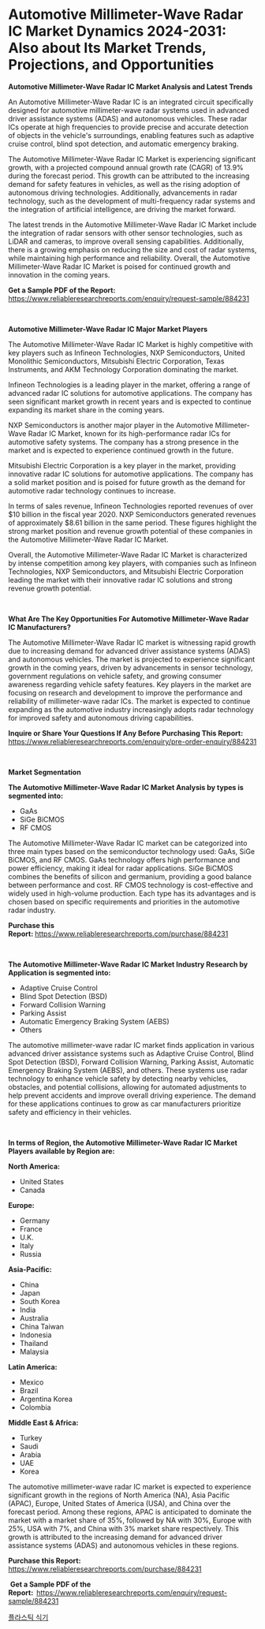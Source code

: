 <p><h1>Automotive Millimeter-Wave Radar IC Market Dynamics 2024-2031: Also about Its Market Trends, Projections, and Opportunities</h1></p><p><strong>Automotive Millimeter-Wave Radar IC Market Analysis and Latest Trends</strong></p>
<p><p>An Automotive Millimeter-Wave Radar IC is an integrated circuit specifically designed for automotive millimeter-wave radar systems used in advanced driver assistance systems (ADAS) and autonomous vehicles. These radar ICs operate at high frequencies to provide precise and accurate detection of objects in the vehicle's surroundings, enabling features such as adaptive cruise control, blind spot detection, and automatic emergency braking.</p><p>The Automotive Millimeter-Wave Radar IC Market is experiencing significant growth, with a projected compound annual growth rate (CAGR) of 13.9% during the forecast period. This growth can be attributed to the increasing demand for safety features in vehicles, as well as the rising adoption of autonomous driving technologies. Additionally, advancements in radar technology, such as the development of multi-frequency radar systems and the integration of artificial intelligence, are driving the market forward.</p><p>The latest trends in the Automotive Millimeter-Wave Radar IC Market include the integration of radar sensors with other sensor technologies, such as LiDAR and cameras, to improve overall sensing capabilities. Additionally, there is a growing emphasis on reducing the size and cost of radar systems, while maintaining high performance and reliability. Overall, the Automotive Millimeter-Wave Radar IC Market is poised for continued growth and innovation in the coming years.</p></p>
<p><strong>Get a Sample PDF of the Report:&nbsp;</strong> <a href="https://www.reliableresearchreports.com/enquiry/request-sample/884231">https://www.reliableresearchreports.com/enquiry/request-sample/884231</a></p>
<p>&nbsp;</p>
<p><strong>Automotive Millimeter-Wave Radar IC Major Market Players</strong></p>
<p><p>The Automotive Millimeter-Wave Radar IC Market is highly competitive with key players such as Infineon Technologies, NXP Semiconductors, United Monolithic Semiconductors, Mitsubishi Electric Corporation, Texas Instruments, and AKM Technology Corporation dominating the market.</p><p>Infineon Technologies is a leading player in the market, offering a range of advanced radar IC solutions for automotive applications. The company has seen significant market growth in recent years and is expected to continue expanding its market share in the coming years. </p><p>NXP Semiconductors is another major player in the Automotive Millimeter-Wave Radar IC Market, known for its high-performance radar ICs for automotive safety systems. The company has a strong presence in the market and is expected to experience continued growth in the future.</p><p>Mitsubishi Electric Corporation is a key player in the market, providing innovative radar IC solutions for automotive applications. The company has a solid market position and is poised for future growth as the demand for automotive radar technology continues to increase.</p><p>In terms of sales revenue, Infineon Technologies reported revenues of over $10 billion in the fiscal year 2020. NXP Semiconductors generated revenues of approximately $8.61 billion in the same period. These figures highlight the strong market position and revenue growth potential of these companies in the Automotive Millimeter-Wave Radar IC Market. </p><p>Overall, the Automotive Millimeter-Wave Radar IC Market is characterized by intense competition among key players, with companies such as Infineon Technologies, NXP Semiconductors, and Mitsubishi Electric Corporation leading the market with their innovative radar IC solutions and strong revenue growth potential.</p></p>
<p>&nbsp;</p>
<p><strong>What Are The Key Opportunities For Automotive Millimeter-Wave Radar IC Manufacturers?</strong></p>
<p><p>The Automotive Millimeter-Wave Radar IC market is witnessing rapid growth due to increasing demand for advanced driver assistance systems (ADAS) and autonomous vehicles. The market is projected to experience significant growth in the coming years, driven by advancements in sensor technology, government regulations on vehicle safety, and growing consumer awareness regarding vehicle safety features. Key players in the market are focusing on research and development to improve the performance and reliability of millimeter-wave radar ICs. The market is expected to continue expanding as the automotive industry increasingly adopts radar technology for improved safety and autonomous driving capabilities.</p></p>
<p><strong>Inquire or Share Your Questions If Any Before Purchasing This Report:</strong> <a href="https://www.reliableresearchreports.com/enquiry/pre-order-enquiry/884231">https://www.reliableresearchreports.com/enquiry/pre-order-enquiry/884231</a></p>
<p>&nbsp;</p>
<p><strong>Market Segmentation</strong></p>
<p><strong>The Automotive Millimeter-Wave Radar IC Market Analysis by types is segmented into:</strong></p>
<p><ul><li>GaAs</li><li>SiGe BiCMOS</li><li>RF CMOS</li></ul></p>
<p><p>The Automotive Millimeter-Wave Radar IC market can be categorized into three main types based on the semiconductor technology used: GaAs, SiGe BiCMOS, and RF CMOS. GaAs technology offers high performance and power efficiency, making it ideal for radar applications. SiGe BiCMOS combines the benefits of silicon and germanium, providing a good balance between performance and cost. RF CMOS technology is cost-effective and widely used in high-volume production. Each type has its advantages and is chosen based on specific requirements and priorities in the automotive radar industry.</p></p>
<p><strong>Purchase this Report:&nbsp;</strong><a href="https://www.reliableresearchreports.com/purchase/884231">https://www.reliableresearchreports.com/purchase/884231</a></p>
<p>&nbsp;</p>
<p><strong>The Automotive Millimeter-Wave Radar IC Market Industry Research by Application is segmented into:</strong></p>
<p><ul><li>Adaptive Cruise Control</li><li>Blind Spot Detection (BSD)</li><li>Forward Collision Warning</li><li>Parking Assist</li><li>Automatic Emergency Braking System (AEBS)</li><li>Others</li></ul></p>
<p><p>The automotive millimeter-wave radar IC market finds application in various advanced driver assistance systems such as Adaptive Cruise Control, Blind Spot Detection (BSD), Forward Collision Warning, Parking Assist, Automatic Emergency Braking System (AEBS), and others. These systems use radar technology to enhance vehicle safety by detecting nearby vehicles, obstacles, and potential collisions, allowing for automated adjustments to help prevent accidents and improve overall driving experience. The demand for these applications continues to grow as car manufacturers prioritize safety and efficiency in their vehicles.</p></p>
<p>&nbsp;</p>
<p><strong>In terms of Region, the Automotive Millimeter-Wave Radar IC Market Players available by Region are:</strong></p>
<p>
    <p> <strong> North America: </strong>
        <ul>
            <li>United States</li>
            <li>Canada</li>
        </ul>
        </p> 
    <p> <strong> Europe: </strong>
        <ul>
            <li>Germany</li>
            <li>France</li>
            <li>U.K.</li>
            <li>Italy</li>
            <li>Russia</li>
        </ul>
        </p> 
    <p> <strong> Asia-Pacific: </strong>
        <ul>
            <li>China</li>
            <li>Japan</li>
            <li>South Korea</li>
            <li>India</li>
            <li>Australia</li>
            <li>China Taiwan</li>
            <li>Indonesia</li>
            <li>Thailand</li>
            <li>Malaysia</li>
        </ul>
        </p> 
    <p> <strong> Latin America: </strong>
        <ul>
            <li>Mexico</li>
            <li>Brazil</li>
            <li>Argentina Korea</li>
            <li>Colombia</li>
        </ul>
        </p> 
    <p> <strong> Middle East & Africa: </strong>
        <ul>
            <li>Turkey</li>
            <li>Saudi</li>
            <li>Arabia</li>
            <li>UAE</li>
            <li>Korea</li>
        </ul>
    </p>
    </p>
<p><p>The automotive millimeter-wave radar IC market is expected to experience significant growth in the regions of North America (NA), Asia Pacific (APAC), Europe, United States of America (USA), and China over the forecast period. Among these regions, APAC is anticipated to dominate the market with a market share of 35%, followed by NA with 30%, Europe with 25%, USA with 7%, and China with 3% market share respectively. This growth is attributed to the increasing demand for advanced driver assistance systems (ADAS) and autonomous vehicles in these regions.</p></p>
<p><strong>Purchase this Report: </strong><a href="https://www.reliableresearchreports.com/purchase/884231">https://www.reliableresearchreports.com/purchase/884231</a></p>
<p>&nbsp;<strong>Get a Sample PDF of the Report:&nbsp;&nbsp;</strong><a href="https://www.reliableresearchreports.com/enquiry/request-sample/884231">https://www.reliableresearchreports.com/enquiry/request-sample/884231</a></p>
<p><strong></strong></p>
<p><p><a href="https://github.com/mpodehpw07370073/Market-Research-Report-List-1/blob/main/566255811797.md">플라스틱 식기</a></p></p>